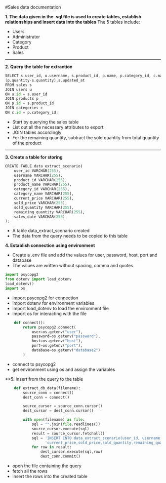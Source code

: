 #Sales data documentation

**1. The data given in the .sql file is used to create tables, establish relationships and insert data into the tables**
The 5 tables include:
   * Users
   * Administrator
   * Category
   * Product 
   * Sales
***    
**2. Query the table for extraction**    
~~~python 
SELECT s.user_id, u.username, s.product_id, p.name, p.category_id, c.name, p.price, s.price, s.quantity,
(p.quantity-s.quantity),s.updated_at
FROM sales s
JOIN users u
ON u.id = s.user_id
JOIN products p
ON p.id = s.product_id
JOIN categories c
ON c.id = p.category_id;
~~~
* Start by querying the sales table
* List out all the necessary attributes to export
* JOIN tables accordingly
* For the remaining quantity, subtract the sold quantity from total quantity of the product
***

**3. Create a table for storing**
~~~python
CREATE TABLE data_extract_scenario(
    user_id VARCHAR(255),
    username VARCHAR(255),
    product_id VARCHAR(255),
    product_name VARCHAR(255),
    category_id VARCHAR(255),
    category_name VARCHAR(255),
    current_price VARCHAR(255),
    sold_price VARCHAR(255),
    sold_quantity VARCHAR(255),
    remaining_quantity VARCHAR(255),
    sales_date VARCHAR(255)
);
~~~
* A table data_extract_scenario created
* The data from the query needs to be copied to this table

**4. Establish connection using environment**

* Create a .env file and add the values for user, password, host, port and database
* The values are written without spacing, comma and quotes

~~~python
import psycopg2
from dotenv import load_dotenv
load_dotenv()
import os
~~~
* import psycopg2 for connection
* import dotenv for environment variables
* import load_dotenv to load the environment file
* import os for interacting with the file

~~~python
    def connect():
        return psycopg2.connect(
            user=os.getenv("user"),
            password=os.getenv("password"),
            host=os.getenv("host"),
            port=os.getenv("port"),
            database=os.getenv("database2")
        )
~~~
* connect to psycopg2
* get environment using os and assign the variables

**5. Insert from the query to the table

~~~python
    def extract_db_data(filename):
        source_conn = connect()
        dest_conn = connect()

        source_cursor = source_conn.cursor()
        dest_cursor = dest_conn.cursor()

        with open(filename) as file:
            sql = "".join(file.readlines())
            source_cursor.execute(sql)
            result = source_cursor.fetchall()
            sql = 'INSERT INTO data_extract_scenario(user_id, username, product_id, product_name, category_id,category_name,' \
                  'current_price,sold_price,sold_quantity,remaining_quantity,sales_date)VALUES(%s,%s,%s,%s,%s,%s,%s,%s,%s,%s,%s)'
            for row in result:
                dest_cursor.execute(sql,row)
                dest_conn.commit()
~~~

* open the file containing the query
* fetch all the rows
* insert the rows into the created table
